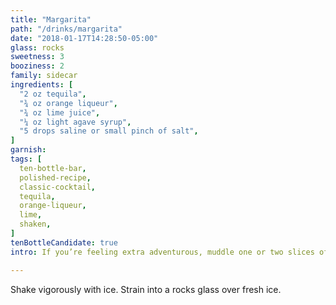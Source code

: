 ```yaml
---
title: "Margarita"
path: "/drinks/margarita"
date: "2018-01-17T14:28:50-05:00"
glass: rocks
sweetness: 3
booziness: 2
family: sidecar
ingredients: [
  "2 oz tequila",
  "¾ oz orange liqueur",
  "¾ oz lime juice",
  "¼ oz light agave syrup",
  "5 drops saline or small pinch of salt",
]
garnish:
tags: [
  ten-bottle-bar,
  polished-recipe,
  classic-cocktail,
  tequila,
  orange-liqueur,
  lime,
  shaken,
]
tenBottleCandidate: true
intro: If you’re feeling extra adventurous, muddle one or two slices of jalapeño in your shaker before adding the ingredients.

---
```


Shake vigorously with ice. Strain into a rocks glass over fresh ice.
